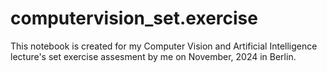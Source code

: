 # computervision_set.exercise
This notebook is created for my Computer Vision and Artificial Intelligence lecture's set exercise assesment by me on November, 2024 in Berlin.
